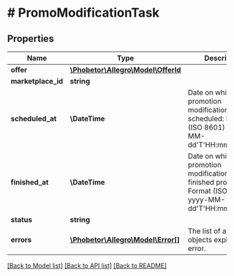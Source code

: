 # # PromoModificationTask

## Properties

Name | Type | Description | Notes
------------ | ------------- | ------------- | -------------
**offer** | [**\Phobetor\Allegro\Model\OfferId**](OfferId.md) |  | [optional]
**marketplace_id** | **string** |  | [optional]
**scheduled_at** | **\DateTime** | Date on which the promotion modification task was scheduled: Format (ISO 8601) - yyyy-MM-dd&#39;T&#39;HH:mm:ss.SSSZ. | [optional]
**finished_at** | **\DateTime** | Date on which the promotion modification task finished processing: Format (ISO 8601) - yyyy-MM-dd&#39;T&#39;HH:mm:ss.SSSZ. | [optional]
**status** | **string** |  | [optional]
**errors** | [**\Phobetor\Allegro\Model\Error[]**](Error.md) | The list of all the error objects explaining the error. | [optional]

[[Back to Model list]](../../README.md#models) [[Back to API list]](../../README.md#endpoints) [[Back to README]](../../README.md)
